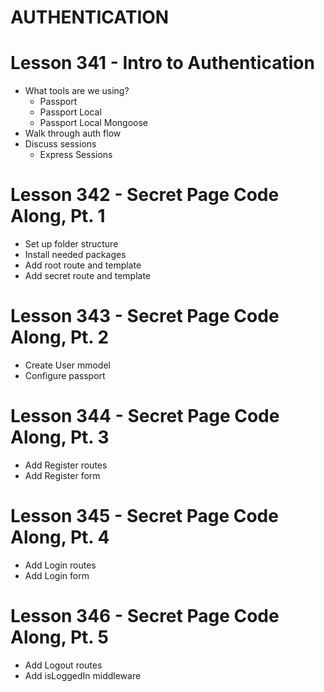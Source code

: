 # AUTHENTICATION

# Lesson 341 - Intro to Authentication
* What tools are we using?
	* Passport
	* Passport Local
	* Passport Local Mongoose
* Walk through auth flow
* Discuss sessions
	* Express Sessions
	
# Lesson 342 - Secret Page Code Along, Pt. 1
* Set up folder structure
* Install needed packages
* Add root route and template
* Add secret route and template

# Lesson 343 - Secret Page Code Along, Pt. 2
* Create User mmodel
* Configure passport

# Lesson 344 - Secret Page Code Along, Pt. 3
* Add Register routes
* Add Register form

# Lesson 345 - Secret Page Code Along, Pt. 4
* Add Login routes
* Add Login form

# Lesson 346 - Secret Page Code Along, Pt. 5
* Add Logout routes
* Add isLoggedIn middleware